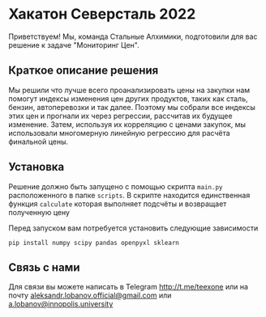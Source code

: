 # Хакатон Северсталь 2022

Приветствуем! Мы, команда Стальные Алхимики, подготовили для вас решение к задаче "Мониторинг Цен".

## Краткое описание решения

Мы решили что лучше всего проанализировать цены на закупки нам помогут индексы изменения цен других продуктов, таких как сталь, бензин, автоперевозки и так далее. Поэтому мы собрали все индексы этих цен и прогнали их через регрессии, рассчитав их будущее изменение. Затем, используя их корреляцию с ценами закупок, мы использовали многомерную линейную регрессию для расчёта финальной цены.

## Установка

Решение должно быть запущено с помощью скрипта `main.py` расположенного в папке `scripts`. В скрипте находится единственная функция `calculate` которая выполняет подсчёты и возвращает полученную цену

Перед запуском вам потребуется установить следующие зависимости

```
pip install numpy scipy pandas openpyxl sklearn
```

## Связь с нами

Для связи вы можете написать в Telegram http://t.me/teexone или на почту aleksandr.lobanov.official@gmail.com или a.lobanov@innopolis.university
